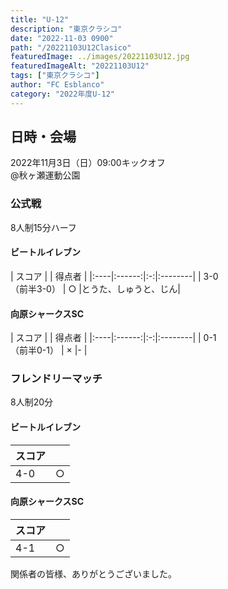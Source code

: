 ```yaml
---
title: "U-12"
description: "東京クラシコ"
date: "2022-11-03 0900"
path: "/20221103U12Clasico"
featuredImage: ../images/20221103U12.jpg
featuredImageAlt: "20221103U12"
tags: ["東京クラシコ"]
author: "FC Esblanco"
category: "2022年度U-12"
---
```


## 日時・会場

2022年11月3日（日）09:00キックオフ  
@秋ヶ瀬運動公園

### 公式戦

8人制15分ハーフ  

#### ビートルイレブン

| スコア |   | 得点者  |
|:----|:------:|:-:|:--------|
| 3-0<br>（前半3-0） | ○ |とうた、しゅうと、じん|

#### 向原シャークスSC

| スコア |   | 得点者  |
|:----|:------:|:-:|:--------|
| 0-1<br>（前半0-1） | × |- |

### フレンドリーマッチ

8人制20分  

#### ビートルイレブン

| スコア |   |
|:----|:------:|
| 4-0| ○ |

#### 向原シャークスSC

| スコア |   |
|:----|:------:|
| 4-1| ○ |

関係者の皆様、ありがとうございました。